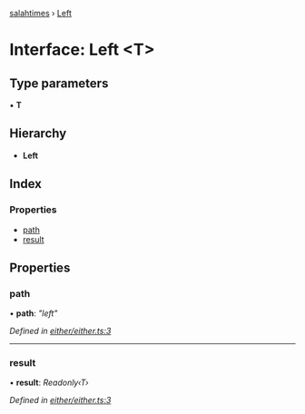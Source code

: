 [salahtimes](../README.md) › [Left](left.md)

# Interface: Left <**T**>

## Type parameters

▪ **T**

## Hierarchy

* **Left**

## Index

### Properties

* [path](left.md#path)
* [result](left.md#result)

## Properties

###  path

• **path**: *"left"*

*Defined in [either/either.ts:3](https://github.com/doniseferi/salahtimes/blob/e419fc1/src/either/either.ts#L3)*

___

###  result

• **result**: *Readonly‹T›*

*Defined in [either/either.ts:3](https://github.com/doniseferi/salahtimes/blob/e419fc1/src/either/either.ts#L3)*
